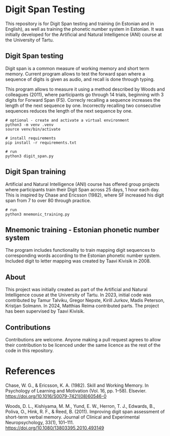 # Digit Span Testing

This repository is for Digit Span testing and training (in Estonian and in English), as well as training the phonetic number system in Estonian. It was initially developed for the Artificial and Natural Intelligence (ANI) course at the University of Tartu.

## Digit Span testing

Digit span is a common measure of working memory and short term memory. Current program allows to test the forward span where a sequence of digits is given as audio, and recall is done through typing. 

This program allows to measure it using a method described by Woods and colleagues (2011), where participants go through 14 trials, beginning with 3 digits for Forward Span (FS). Correcly recalling a sequence increases the length of the next sequence by one. Incorrectly recalling two consecutive sequences reduces the length of the next sequence by one.

```
# optional - create and activate a virtual environment
python3 -m venv .venv
source venv/bin/activate

# install requirements
pip install -r requirements.txt

# run
python3 digit_span.py
```

## Digit Span training

Artificial and Natural Intelligence (ANI) course has offered group projects where participants train their Digit Span across 25 days, 1 hour each day. This is inspired by Chase and Ericsson (1982), where SF increased his digit span from 7 to over 80 through practice.

```
# run
python3 mnemonic_training.py
```

## Mnemonic training - Estonian phonetic number system

The program includes functionality to train mapping digit sequences to corresponding words according to the Estonian phonetic number system. Included digit to letter mapping was created by Taavi Kivisik in 2008.

## About

This project was initially created as part of the Artificial and Natural Intelligence couse at the University of Tartu. In 2023, initial code was contributed by Tamur Talviku, Gregor Nepste, Kirill Jurkov, Madis Peterson, Kristjan Solmann. In 2024, Matthias Reima contributed parts. The project has been supervised by Taavi Kivisik.

## Contributions

Contributions are welcome. Anyone making a pull request agrees to allow their contribution to be licenced under the same licence as the rest of the code in this repository.

# References

Chase, W. G., & Ericsson, K. A. (1982). Skill and Working Memory. In Psychology of Learning and Motivation (Vol. 16, pp. 1–58). Elsevier. https://doi.org/10.1016/S0079-7421(08)60546-0

Woods, D. L., Kishiyama, M. M., Yund, E. W., Herron, T. J., Edwards, B., Poliva, O., Hink, R. F., & Reed, B. (2011). Improving digit span assessment of short-term verbal memory. Journal of Clinical and Experimental Neuropsychology, 33(1), 101–111. https://doi.org/10.1080/13803395.2010.493149